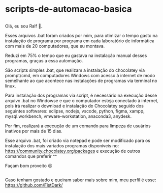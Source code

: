 # scripts-de-automacao-basica
##
Olá, eu sou Ralf 🦜. 

Esses arquivos .bat foram criados por mim,  para otimizar o tempo gasto na instalação de programa por programa em cada laboratório de informática com mais de 20 computadores, que eu montava. 

Reduzi em 75% o tempo que eu gastava na instalação manual desses programas, graças a essa automação.   

São scripts simples .bat, que realizam a instalação do chocolatey via prompt/cmd, em computadores Windows com acesso à internet de modo semelhante ao que acontece nas instalações de programas via terminal no linux. 

Para instalação dos programas via script, é necessário na execução desse arquivo .bat no Windowse e que o computador esteja conectado à internet, pois irá realizar o download e instalação do Chocolatey seguido dos seguintes softwares: eclipse, nodejs, vscode, python, figma, xampp, mysql.workbench, vmware-workstation, anaconda3, anydesk.

Por fim, realizará a execução de um comando para limpeza de usuários inativos por mais de 15 dias. 

Esse arquivo .bat, foi criado via notepad e pode ser modificado para os instalação dos mais variados programas disponíveis no: https://community.chocolatey.org/packages e execução de outros comandos que preferir ^^

Façam bom proveito 😉
##
Caso tenham gostado e queiram saber mais sobre mim, meu perfil é esse: https://github.com/FistDark/
##
